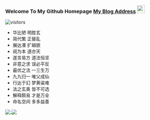 ### Welcome To My Github Homepage    [My Blog Address](https://thread-liu.github.io/) <img src="https://media.giphy.com/media/hvRJCLFzcasrR4ia7z/giphy.gif" width="25px">   

![visitors](https://visitor-badge.glitch.me/badge?page_id=page.id)

- 华比陋 明胜玄
- 简代繁 正替乱
- 展达凑 扩越嵌
- 阅为本 道亦天
- 遂言易方 道法恒坚
- 非意之求 误必平反
- 最优之法 一三生万
- 九九归一 唯父成仙
- 行达于幻 梦黄粱难
- 法之玄奥 皆不可选
- 解释颇易 才是万全
- 命名空间 多多益善

<a href="https://github.com/anuraghazra/github-readme-stats">
  <img align="center" src="https://github-readme-stats.vercel.app/api/top-langs/?username=thread-liu&langs_count=10&layout=compact&theme=dark&show_icons=true" align="left" />
  <img align="center" src="https://github-readme-stats.vercel.app/api?username=thread-liu&theme=dark&show_icons=true&count_private=true"  align="right" />
</a>
